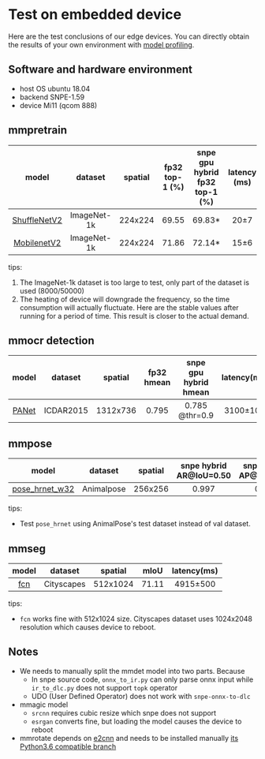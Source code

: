 # Test on embedded device

Here are the test conclusions of our edge devices. You can directly obtain the results of your own environment with [model profiling](../02-how-to-run/profile_model.md).

## Software and hardware environment

- host OS ubuntu 18.04
- backend SNPE-1.59
- device Mi11 (qcom 888)

## mmpretrain

|                                                          model                                                           |   dataset   | spatial | fp32 top-1 (%) | snpe gpu hybrid fp32 top-1 (%) | latency (ms) |
| :----------------------------------------------------------------------------------------------------------------------: | :---------: | :-----: | :------------: | :----------------------------: | :----------: |
| [ShuffleNetV2](https://github.com/open-mmlab/mmpretrain/blob/main/configs/shufflenet_v2/shufflenet-v2-1x_16xb64_in1k.py) | ImageNet-1k | 224x224 |     69.55      |            69.83\*             |     20±7     |
|    [MobilenetV2](https://github.com/open-mmlab/mmpretrain/blob/main/configs/mobilenet_v2/mobilenet-v2_8xb32_in1k.py)     | ImageNet-1k | 224x224 |     71.86      |            72.14\*             |     15±6     |

tips:

1. The ImageNet-1k dataset is too large to test, only part of the dataset is used (8000/50000)
2. The heating of device will downgrade the frequency, so the time consumption will actually fluctuate. Here are the stable values after running for a period of time. This result is closer to the actual demand.

## mmocr detection

|                                                         model                                                          |  dataset  | spatial  | fp32 hmean | snpe gpu hybrid hmean | latency(ms) |
| :--------------------------------------------------------------------------------------------------------------------: | :-------: | :------: | :--------: | :-------------------: | :---------: |
| [PANet](https://github.com/open-mmlab/mmocr/blob/main/configs/textdet/panet/panet_resnet18_fpem-ffm_600e_icdar2015.py) | ICDAR2015 | 1312x736 |   0.795    |    0.785 @thr=0.9     |  3100±100   |

## mmpose

|                                                                                  model                                                                                  |  dataset   | spatial | snpe hybrid AR@IoU=0.50 | snpe hybrid AP@IoU=0.50 | latency(ms) |
| :---------------------------------------------------------------------------------------------------------------------------------------------------------------------: | :--------: | :-----: | :---------------------: | :---------------------: | :---------: |
| [pose_hrnet_w32](https://github.com/open-mmlab/mmpose/blob/main/configs/animal_2d_keypoint/topdown_heatmap/animalpose/td-hm_hrnet-w32_8xb64-210e_animalpose-256x256.py) | Animalpose | 256x256 |          0.997          |          0.989          |   630±50    |

tips:

- Test `pose_hrnet` using AnimalPose's test dataset instead of val dataset.

## mmseg

|                                                        model                                                         |  dataset   | spatial  | mIoU  | latency(ms) |
| :------------------------------------------------------------------------------------------------------------------: | :--------: | :------: | :---: | :---------: |
| [fcn](https://github.com/open-mmlab/mmsegmentation/blob/main/configs/fcn/fcn_r18-d8_4xb2-80k_cityscapes-512x1024.py) | Cityscapes | 512x1024 | 71.11 |  4915±500   |

tips:

- `fcn` works fine with 512x1024 size. Cityscapes dataset uses 1024x2048 resolution which causes device to reboot.

## Notes

- We needs to manually split the mmdet model into two parts. Because
  - In snpe source code, `onnx_to_ir.py` can only parse onnx input while `ir_to_dlc.py` does not support `topk` operator
  - UDO (User Defined Operator) does not work with `snpe-onnx-to-dlc`
- mmagic model
  - `srcnn` requires cubic resize which snpe does not support
  - `esrgan` converts fine, but loading the model causes the device to reboot
- mmrotate depends on [e2cnn](https://pypi.org/project/e2cnn/) and needs to be installed manually [its Python3.6 compatible branch](https://github.com/QUVA-Lab/e2cnn)
